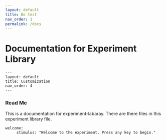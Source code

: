 ```yaml
---
layout: default
title: Bo test
nav_order: 1
permalink: /docs
---
```

# Documentation for Experiment Library

```
---
layout: default
title: Customization
nav_order: 4
---
```
### Read Me
This is a documentation for experiment-labaray. There are there files in this experiment library file.
```
welcome:
     stimulus: "Welcome to the experiment. Press any key to begin."
```
<!--stackedit_data:
eyJoaXN0b3J5IjpbMTU4MTQ2Mzk4NiwtMTA1OTQzNzU3MywyOT
Y2NTI0NzMsMTc4ODc5NTQ3NSwtMTk2MDcyNDM0NCwxNzg2MDU4
NTUzXX0=
-->
